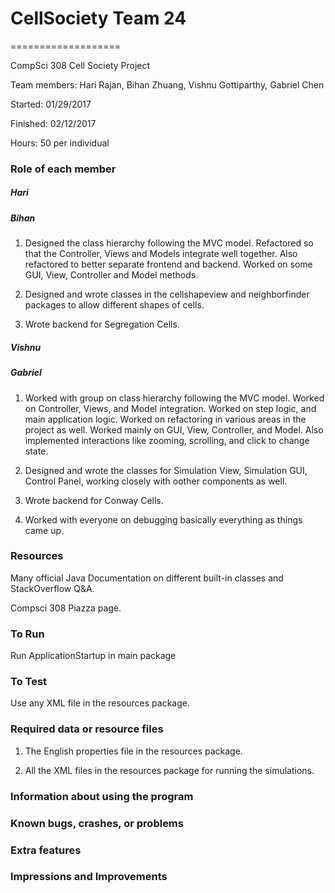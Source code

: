 # CellSociety Team 24
===================

CompSci 308 Cell Society Project

Team members: Hari Rajan, Bihan Zhuang, Vishnu Gottiparthy, Gabriel Chen

Started: 01/29/2017

Finished: 02/12/2017

Hours: 50 per individual

### Role of each member
##### Hari

##### Bihan
1) Designed the class hierarchy following the MVC model. Refactored so that the Controller, Views and Models integrate well together. Also refactored to better
separate frontend and backend. Worked on some GUI, View, Controller and Model methods. 

2) Designed and wrote classes in the cellshapeview and neighborfinder packages to allow different shapes of cells. 

3) Wrote backend for Segregation Cells.


##### Vishnu

##### Gabriel
1) Worked with group on class hierarchy following the MVC model. Worked on Controller, Views, and Model integration. Worked on step logic, and main application logic.
Worked on refactoring in various areas in the project as well. Worked mainly on GUI, View, Controller, and Model. Also implemented interactions like zooming, scrolling, and click
to change state.

2) Designed and wrote the classes for Simulation View, Simulation GUI, Control Panel, working closely with oother components as well. 

3) Wrote backend for Conway Cells.

4) Worked with everyone on debugging basically everything as things came up.

### Resources
Many official Java Documentation on different built-in classes and StackOverflow Q&A.

Compsci 308 Piazza page.

### To Run
Run ApplicationStartup in main package

### To Test
Use any XML file in the resources package. 

### Required data or resource files
1) The English properties file in the resources package.
 
2) All the XML files in the resources package for running the simulations.

### Information about using the program


### Known bugs, crashes, or problems


### Extra features


### Impressions and Improvements
